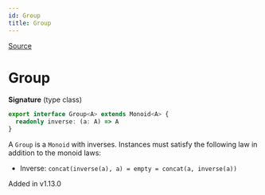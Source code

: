 ```yaml
---
id: Group
title: Group
---
```


[Source](https://github.com/gcanti/fp-ts/blob/master/src/Group.ts)

# Group

**Signature** (type class)

```ts
export interface Group<A> extends Monoid<A> {
  readonly inverse: (a: A) => A
}
```

A `Group` is a `Monoid` with inverses. Instances must satisfy the following law in addition to the monoid laws:

- Inverse: `concat(inverse(a), a) = empty = concat(a, inverse(a))`

Added in v1.13.0

